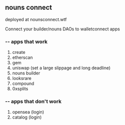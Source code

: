 ## nouns connect

deployed at nounsconnect.wtf


Connect your builder/nouns DAOs to walletconnect apps

### -- apps that work

1. create
2. etherscan
3. gem
4. uniswap (set a large slippage and long deadline)
5. nouns builder
6. looksrare
7. compound 
8. 0xsplits


### -- apps that don't work
1. opensea (login)
2. catalog (login)
